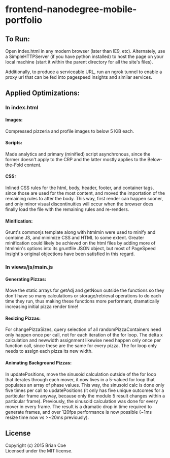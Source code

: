 # frontend-nanodegree-mobile-portfolio

## To Run:

  Open index.html in any modern browser (later than IE9, etc).
Alternately, use a SimpleHTTPServer (if you have python installed) to host the page on your local machine (start it within the parent directory for all the site's files).

  Additionally, to produce a serviceable URL, run
an ngrok tunnel to enable a proxy url that can be fed into pagespeed insights
and similar services.

## Applied Optimizations:

### In index.html

#### Images:
  Compressed pizzeria and profile images to below 5 KiB each.

#### Scripts:
  Made analytics and primary (minified) script asynchronous, since the former doesn't apply to the CRP and the latter mostly applies to the Below-the-Fold content.

#### CSS:
  Inlined CSS rules for the html, body, header, footer, and container tags, since those are used for the most content, and moved the importation of the remaining rules to after the body. This way, first render can happen sooner, and only minor visual discontinuities will occur when the browser does finally load the file with the remaining rules and re-renders.  

#### Minification:
  Grunt's commonjs template along with htmlmin were used to minify and combine JS, and minimize CSS and HTML to some extent. Greater minification could likely be achieved on the html files by adding more of htmlmin's options into its gruntfile JSON object, but most of PageSpeed Insight's original objections have been satisfied in this regard. 

### In views/js/main.js

#### Generating Pizzas:
  Move the static arrays for getAdj and getNoun outside the functions so they don't have so many calculations or storage/retrieval operations to do each time they run, thus making these functions more performant, dramatically increasing initial pizza render time!

#### Resizing Pizzas:
  For changePizzaSizes, query selection of all randomPizzaContainers need only happen once per call, not for each iteration of the for loop. The delta x calculation and newwidth assignment likewise need happen only once per function call, since these are the same for every pizza. The for loop only needs to assign each pizza its new width.

#### Animating Background Pizzas:
  In updatePositions, move the sinusoid calculation outside of the for loop that iterates through each mover, it now lives in a 5-valued for loop that populates an array of phase values. This way, the sinusoid calc is done only five times per call to updatePositions (it only has five unique outcomes for a particular frame anyway, because only the modulo 5 result changes within a particular frame). Previously, the sinusoid calculation was done for every mover in every frame. The result is a dramatic drop in time required to generate frames, and over 120fps performance is now possible (~1ms resize time now vs >~20ms previously).





## License
Copyright (c) 2015 Brian Coe  
Licensed under the MIT license.
